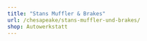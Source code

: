 ```yaml
---
title: "Stans Muffler & Brakes"
url: /chesapeake/stans-muffler-und-brakes/
shop: Autowerkstatt
---
```

